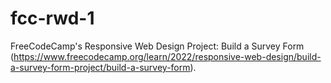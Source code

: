 # fcc-rwd-1
FreeCodeCamp's Responsive Web Design Project: Build a Survey Form (https://www.freecodecamp.org/learn/2022/responsive-web-design/build-a-survey-form-project/build-a-survey-form).
